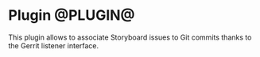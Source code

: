 Plugin @PLUGIN@
===============

This plugin allows to associate Storyboard issues to Git commits thanks to
the Gerrit listener interface.

